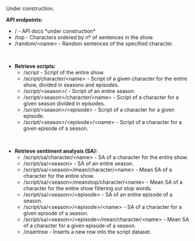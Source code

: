 Under construction.

**API endpoints:**

- / - API docs \*under construction*
- /top - Characters ordered by nº of sentences in the show.
- /random/\<name> - Random sentences of the specified character.
<br>

- **Retrieve scripts:** 
    - /script - Script of the entire show.
    - /script/character/\<name> - Script of a given character for the entire show, divided in seasons and episodes.
    - /script/\<season>/ - Script of an entire season.
    - /script/\<season>/character/\<name> - Script of a character for a given season divided in episodes.
    - /script/\<season>/\<episode> - Script of a character for a given episode.
    - /script/\<season>/\<episode>/\<name> - Script of a character for a given episode of a season.
<br>

- **Retrieve sentiment analysis (SA):** 
    - /script/sa/character/\<name> - SA of a character for the entire show.
    - /script/sa/\<season> - SA of an entire season.
    - /script/sa/\<season>/mean/character/\<name> - Mean SA of a character for the entire show.
    - /script/sa/\<season>/meanstop/character/\<name> - Mean SA of a character for the entire show filtering out stop words.
    - /script/sa/\<season>/\<episode> - SA of an entire episode of a season.
    - /script/sa/\<season>/\<episode>/\<name> - SA of a character for a given episode of a season.
    - /script/sa/\<season>/\<episode>/mean/character/\<name> - Mean SA of a character for a given episode of a season.
    - /insertrow - Inserts a new row into the script dataset.